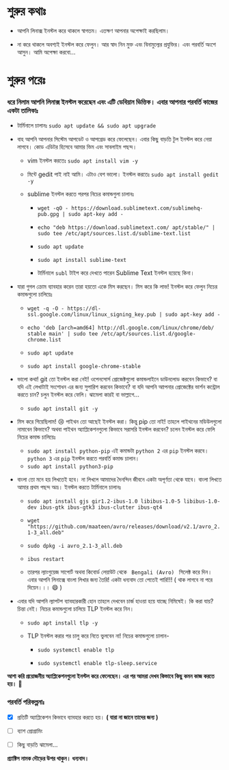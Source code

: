 # শুরুর কথাঃ

- আপনি লিনাক্স ইনস্টল করে থাকলে স্বাগতম। এতক্ষণ আপনার অপেক্ষাই করছিলাম।

- না করে থাকলে অবশ্যই ইনস্টল করে ফেলুন। আর স্বাদ নিন মুক্ত এবং বিনামুল্যের প্রযুক্তির। এবং পরবর্তি অংশে আসুন। আমি অপেক্ষা করবো...


# শুরুর পরেঃ
### ধরে নিলাম আপনি লিনাক্স ইনস্টল করেছেন এবং এটি ডেবিয়ান ভিত্তিক। এবার আপনার পরবর্তি কাজের একটা তালিকাঃ

- টার্মিনালে চালানঃ ```sudo apt update && sudo apt upgrade```

- বাহ আপনি আপনার সিস্টেম আপডেট ও আপগ্রেড করে ফেলেছেন। এবার কিছু বাড়তি টুল ইনস্টল করে নেয়া লাগবে। কোড এডিটর হিসেবে আমার ভিম এবং সাবলাইম পছন্দ।

  - vim ইনস্টল করতেঃ ```sudo apt install vim -y```

  - মিন্টে gedit পাই নাই আমি। এটাও বেশ ভালো। ইনস্টল করতেঃ ```sudo apt install gedit -y```

  - sublime ইনস্টল করতে পরপর নিচের কমান্ডগুলা চালানঃ 

    - ```wget -qO - https://download.sublimetext.com/sublimehq-pub.gpg | sudo apt-key add -```

    - ```echo "deb https://download.sublimetext.com/ apt/stable/" | sudo tee /etc/apt/sources.list.d/sublime-text.list```

    - ```sudo apt update```

    - ```sudo apt install sublime-text```

    - টার্মিনালে ```subl``` টাইপ করে দেখতে পারেন Sublime Text ইনস্টল হয়েছে কিনা।

- যারা গুগল ক্রোম ব্যাবহার করেন তারা হয়তো একে মিস করছেন। মিস করে কি লাভ! ইনস্টল করে ফেলুন নিচের কমান্ডগুলো চালিয়েঃ 

  - ```wget -q -O - https://dl-ssl.google.com/linux/linux_signing_key.pub | sudo apt-key add -```

  - ```echo 'deb [arch=amd64] http://dl.google.com/linux/chrome/deb/ stable main' | sudo tee /etc/apt/sources.list.d/google-chrome.list```

  - ```sudo apt update```

  - ```sudo apt install google-chrome-stable```

- ভালো কথা! git তো ইনস্টল করা নেই! ওপেনসোর্স প্রোজেক্টগুলো কমান্ডলাইনে ডাউনলোড করবেন কিভাবে? বা যদি এই লেখাটাই সংশোধন এর জন্য সুপারিশ করবেন কিভাবে? বা যদি আপনি আাপনার প্রোজেক্টের ভার্শন কন্ট্রোল করতে চান? চলুন ইনস্টল করে ফেলি। ঝামেলা কারই বা ভাল্লাগে...
    - ```sudo apt install git -y```
- মিস করে গিয়েছিলাম! :cry: পাইথন তো আছেই ইনস্টল করা। কিন্তু pip তো নাই! তাহলে পাইথনের মডিউলগুলো নামাবেন কিভাবে? অথবা পাইথন অ্যাপ্লিকেশনগুলো কিভাবে সরাসরি ইনস্টল করবেন? চলেন ইনস্টল করে ফেলি নিচের কমান্ড চালিয়েঃ
    - ```sudo apt install python-pip``` এই কমান্ডটা `python 2` এর `pip` ইনস্টল করবে। `python 3` এর `pip` ইনস্টল করতে পরবর্তি কমান্ড চালান।
    - ```sudo apt install python3-pip```

- বাংলা তো মনে হয় লিখতেই হবে। না লিখলে আমাদের দৈনন্দিন জীবনে একটা অপূর্ণতা থেকে যাবে। বাংলা লিখতে আমার প্রথম পছন্দ অভ্র। ইনস্টল করতে টার্মিনালে চালানঃ 

    - ```sudo apt install gjs gir1.2-ibus-1.0 libibus-1.0-5 libibus-1.0-dev ibus-gtk ibus-gtk3 ibus-clutter ibus-qt4```

    - ```wget "https://github.com/maateen/avro/releases/download/v2.1/avro_2.1-3_all.deb"```

    - ```sudo dpkg -i avro_2.1-3_all.deb```

    - ```ibus restart```

    - তারপর ল্যাংগুয়েজ সাপোর্ট অথবা কিবোর্ড লেয়াউট থেকে ``` Bengali (Avro) ‍‍‍``` সিলেক্ট করে দিন। এবার আপনি লিনাক্সে বাংলা লিখার জন্য তৈরি! একটা ধন্যবাদ তো পেতেই পারি!!! ( থাক লাগবে না পরে দিয়েন।।। :smile: )

- এবার যদি আপনি ল্যাপটপ ব্যাবহারকারী হোন তাহলে দেখবেন চার্জ হাওয়া হয়ে যাচ্ছে নিমিষেই। কি করা যায়? চিন্তা নেই। নিচের কমান্ডগুলো চালিয়ে TLP ইনস্টল করে নিন।

    - ```sudo apt install tlp -y```

    - TLP ইনস্টল করার পর চালু করে নিতে ভুলবেন না! নিচের কমান্ডগুলো চালান-

      - ```sudo systemctl enable tlp```

      - ```sudo systemctl enable tlp-sleep.service```

**আশা করি প্রয়োজনীয় অ্যাপ্লিকেশনগুলো ইনস্টল করে ফেলেছেন। এর পর আমরা দেখব কিভাবে কিছু কমন কাজ করতে হয়।**  :camel:

### পরবর্তি পরিকল্পনাঃ 

 - [x] প্রতিটি অ্যাপ্লিকেশন কিভাবে ব্যাবহার করতে হয়।  __( যারা না জানে তাদের জন্য )__

 - [ ] ব্যাশ প্রোগ্রামিং

 - [ ] কিছু বাড়তি ঝামেলা...


**প্র্যাক্টিস নামক দৌড়ের উপর থাকুন। ধন্যবাদ।**



